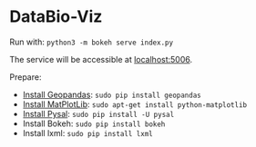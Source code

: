 # DataBio-Viz

Run with: `python3 -m bokeh serve index.py`

The service will be accessible at [localhost:5006](localhost:5006).

Prepare: 

* [Install Geopandas](http://geopandas.org/): `sudo pip install geopandas`
* [Install MatPlotLib](https://matplotlib.org/): `sudo apt-get install python-matplotlib`
* [Install Pysal](http://pysal.readthedocs.io/en/latest/index.html): `sudo pip install -U pysal`
* Install Bokeh: `sudo pip install bokeh`
* Install lxml: `sudo pip install lxml`